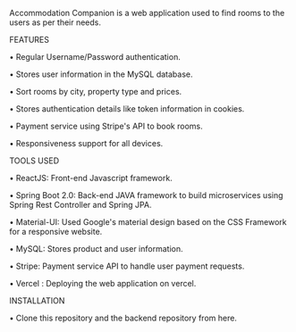 
Accommodation Companion is a web application used to find rooms to the users as per their needs.

FEATURES

•	Regular Username/Password authentication.

•	Stores user information in the MySQL database.

•	Sort rooms by city, property type and prices.

•	Stores authentication details like token information in cookies.

•	Payment service using Stripe's API to book rooms.

•	Responsiveness support for all devices.

TOOLS USED

•	ReactJS: Front-end Javascript framework.

•	Spring Boot 2.0: Back-end JAVA framework to build microservices using Spring Rest Controller and Spring JPA.

•	Material-UI: Used Google's material design based on the CSS Framework for a responsive website.

•	MySQL: Stores product and user information.

•	Stripe: Payment service API to handle user payment requests.

•	Vercel : Deploying the web application on vercel.


INSTALLATION

•	Clone this repository and the backend repository from here. 

